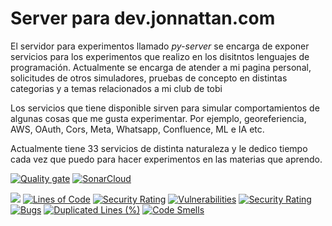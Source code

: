 # Server para dev.jonnattan.com
El servidor para experimentos llamado *py-server* se encarga de exponer servicios para los experimentos que realizo en los disitntos lenguajes de programación.
Actualmente se encarga de atender a mi pagina personal, solicitudes de otros simuladores, pruebas de concepto en distintas categorias y a temas relacionados a mi club de tobi

Los servicios que tiene disponible sirven para simular comportamientos de algunas cosas que me gusta experimentar. Por ejemplo, georeferiencia, AWS, OAuth, Cors, Meta, Whatsapp, Confluence, ML e IA etc.

Actualmente tiene 33 servicios de distinta naturaleza y le dedico tiempo cada vez que puedo para hacer experimentos en las materias que aprendo. 

[![Quality gate](https://sonarcloud.io/api/project_badges/quality_gate?project=jonnattangc_py-server)](https://sonarcloud.io/summary/new_code?id=jonnattangc_py-server)
[![SonarCloud](https://sonarcloud.io/images/project_badges/sonarcloud-black.svg)](https://sonarcloud.io/summary/new_code?id=jonnattangc_py-server)


![](https://img.shields.io/twitter/url?style=social&url=https%3A%2F%2Ftwitter.com%2Fjonnattan)
[![Lines of Code](https://sonarcloud.io/api/project_badges/measure?project=jonnattangc_py-server&metric=ncloc)](https://sonarcloud.io/summary/new_code?id=jonnattangc_py-server)
[![Security Rating](https://sonarcloud.io/api/project_badges/measure?project=jonnattangc_py-server&metric=security_rating)](https://sonarcloud.io/summary/new_code?id=jonnattangc_py-server)
[![Vulnerabilities](https://sonarcloud.io/api/project_badges/measure?project=jonnattangc_py-server&metric=vulnerabilities)](https://sonarcloud.io/summary/new_code?id=jonnattangc_py-server)
[![Security Rating](https://sonarcloud.io/api/project_badges/measure?project=jonnattangc_py-server&metric=security_rating)](https://sonarcloud.io/summary/new_code?id=jonnattangc_py-server)
[![Bugs](https://sonarcloud.io/api/project_badges/measure?project=jonnattangc_py-server&metric=bugs)](https://sonarcloud.io/summary/new_code?id=jonnattangc_py-server)
[![Duplicated Lines (%)](https://sonarcloud.io/api/project_badges/measure?project=jonnattangc_py-server&metric=duplicated_lines_density)](https://sonarcloud.io/summary/new_code?id=jonnattangc_py-server)
[![Code Smells](https://sonarcloud.io/api/project_badges/measure?project=jonnattangc_py-server&metric=code_smells)](https://sonarcloud.io/summary/new_code?id=jonnattangc_py-server)
